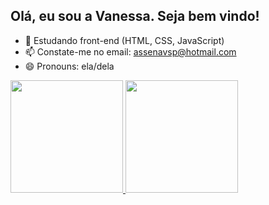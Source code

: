## Olá, eu sou a Vanessa. Seja bem vindo!

- 🌱 Estudando front-end (HTML, CSS, JavaScript)
- 📫 Constate-me no email: assenavsp@hotmail.com
- 😄 Pronouns: ela/dela

<div>
  <a href="https://github.com/VanessaGomesdeOliveira">
  <img height="180em" src="https://github-readme-stats.vercel.app/api?username=VanessaGomesdeOliveira&show_icons=true&theme=buefy&include_all_commits=true&count_private=true"/>
  <img height="180em" src="https://github-readme-stats.vercel.app/api/top-langs/?username=VanessaGomesdeOliveira&layout=compact&langs_count=7&theme=buefy"/>
</div>

  
